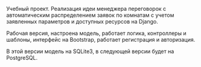 Учебный проект. Реализация идеи менеджера переговорок с автоматическим распределением заявок по комнатам с учетом заявленных параметров и доступных ресурсов на Django.

Рабочая версия, настроена модель, работает логика, контроллеры и шаблоны, интерфейс на Bootstrap, работает регистрация и авторизация.

В этой версии модель на SQLite3, в следующей версии будет на PostgreSQL.
